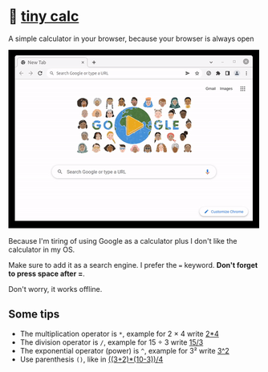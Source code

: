 # 🧮 [tiny calc](https://tinycalc.app)

A simple calculator in your browser, because your browser is always open

![Working demo](demo.gif)

Because I'm tiring of using Google as a calculator plus I don't like the
calculator in my OS.

Make sure to add it as a search engine. I prefer the `=` keyword.
**Don't forget to press space after =**.

Don't worry, it works offline.

## Some tips

* The multiplication operator is `*`, example for 2 × 4
write [2\*4](https://tinycalc.app/#2*4)
* The division operator is `/`, example for 15 ÷ 3
write [15/3](https://tinycalc.app/#15%2F3)
* The exponential operator (power) is `^`, example for 3²
write [3^2](https://tinycalc.app/#3^2)
* Use parenthesis `()`, like in [((3+2)*(10-3))/4](https://tinycalc.app/#%28%283%2B2%29*%2810-3%29%29%2F4)
